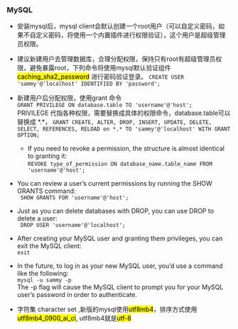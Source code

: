 ### MySQL

- 安装mysql后，mysql client会默认创建一个root用户（可以自定义密码，如果不自定义密码，将使用一个内置插件进行权限验证），这个用户是超级管理员权限。
-  建议新建用户去管理数据库，合理分配权限，保持只有root有超级管理员权限，避免暴露root，下列命令将使用mysql默认验证组件 <mark>caching\_sha2\_password</mark> 进行密码验证登录。 
` CREATE USER 'sammy'@'localhost' IDENTIFIED BY 'password'; `
- 新建用户后分配权限，使用grant 命令</br> 
  ` GRANT PRIVILEGE ON database.table TO 'username'@'host'; ` <br>
  PRIVILEGE 代指各种权限，需要替换成具体的权限命令，database.table可以替换成 \*.*，
  ` GRANT CREATE, ALTER, DROP, INSERT, UPDATE, DELETE, SELECT,
  REFERENCES, RELOAD on *.* TO 'sammy'@'localhost' WITH GRANT OPTION; `
  - If you need to revoke a permission, the structure is almost identical to granting it:<br>
    ` REVOKE type_of_permission ON database_name.table_name FROM 'username'@'host'; `

- You can review a user’s current permissions by running the SHOW GRANTS command:<br>
  ` SHOW GRANTS FOR 'username'@'host';`<br>
- Just as you can delete databases with DROP, you can use DROP to delete a user:<br>
  ` DROP USER 'username'@'localhost';`
- After creating your MySQL user and granting them privileges, you can exit the MySQL client:<br>
  ` exit `
- In the future, to log in as your new MySQL user, you’d use a command like the following:<br>
  ` mysql -u sammy -p `<br>
  The -p flag will cause the MySQL client to prompt you for your MySQL user’s password in order to authenticate.
- 字符集 character set ,新版的mysql使用<mark>utf8mb4</mark>，排序方式使用<mark>utf8mb4\_0900\_ai_ci</mark>, utf8mb4就是<mark>utf-8</mark>